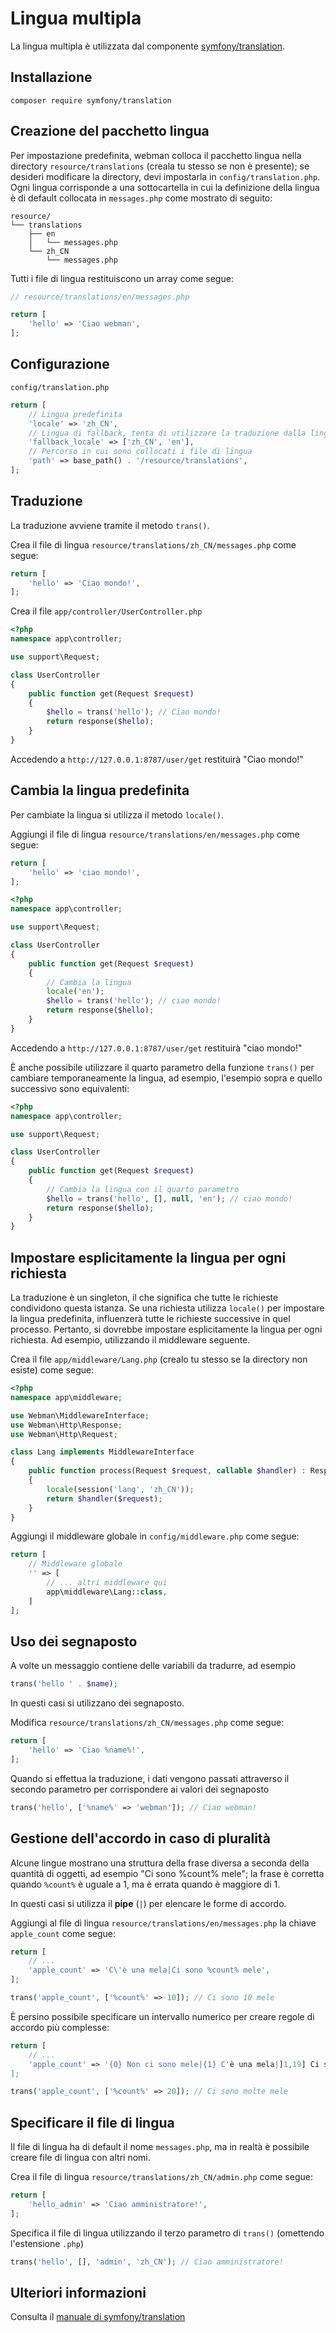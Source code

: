 # Lingua multipla

La lingua multipla è utilizzata dal componente [symfony/translation](https://github.com/symfony/translation).

## Installazione
```
composer require symfony/translation
```

## Creazione del pacchetto lingua
Per impostazione predefinita, webman colloca il pacchetto lingua nella directory `resource/translations` (creala tu stesso se non è presente); se desideri modificare la directory, devi impostarla in `config/translation.php`.
Ogni lingua corrisponde a una sottocartella in cui la definizione della lingua è di default collocata in `messages.php` come mostrato di seguito:
```
resource/
└── translations
    ├── en
    │   └── messages.php
    └── zh_CN
        └── messages.php
```

Tutti i file di lingua restituiscono un array come segue:
```php
// resource/translations/en/messages.php

return [
    'hello' => 'Ciao webman',
];
```

## Configurazione

`config/translation.php`

```php
return [
    // Lingua predefinita
    'locale' => 'zh_CN',
    // Lingua di fallback, tenta di utilizzare la traduzione dalla lingua di fallback se non trova la traduzione nella lingua corrente
    'fallback_locale' => ['zh_CN', 'en'],
    // Percorso in cui sono collocati i file di lingua
    'path' => base_path() . '/resource/translations',
];
```

## Traduzione

La traduzione avviene tramite il metodo `trans()`.

Crea il file di lingua `resource/translations/zh_CN/messages.php` come segue:
```php
return [
    'hello' => 'Ciao mondo!',
];
```

Crea il file `app/controller/UserController.php`
```php
<?php
namespace app\controller;

use support\Request;

class UserController
{
    public function get(Request $request)
    {
        $hello = trans('hello'); // Ciao mondo!
        return response($hello);
    }
}
```

Accedendo a `http://127.0.0.1:8787/user/get` restituirà "Ciao mondo!"

## Cambia la lingua predefinita

Per cambiate la lingua si utilizza il metodo `locale()`.

Aggiungi il file di lingua `resource/translations/en/messages.php` come segue:
```php
return [
    'hello' => 'ciao mondo!',
];
```

```php
<?php
namespace app\controller;

use support\Request;

class UserController
{
    public function get(Request $request)
    {
        // Cambia la lingua
        locale('en');
        $hello = trans('hello'); // ciao mondo!
        return response($hello);
    }
}
```
Accedendo a `http://127.0.0.1:8787/user/get` restituirà "ciao mondo!"

È anche possibile utilizzare il quarto parametro della funzione `trans()` per cambiare temporaneamente la lingua, ad esempio, l'esempio sopra e quello successivo sono equivalenti:
```php
<?php
namespace app\controller;

use support\Request;

class UserController
{
    public function get(Request $request)
    {
        // Cambia la lingua con il quarto parametro
        $hello = trans('hello', [], null, 'en'); // ciao mondo!
        return response($hello);
    }
}
```

## Impostare esplicitamente la lingua per ogni richiesta
La traduzione è un singleton, il che significa che tutte le richieste condividono questa istanza. Se una richiesta utilizza `locale()` per impostare la lingua predefinita, influenzerà tutte le richieste successive in quel processo. Pertanto, si dovrebbe impostare esplicitamente la lingua per ogni richiesta. Ad esempio, utilizzando il middleware seguente.

Crea il file `app/middleware/Lang.php` (crealo tu stesso se la directory non esiste) come segue:
```php
<?php
namespace app\middleware;

use Webman\MiddlewareInterface;
use Webman\Http\Response;
use Webman\Http\Request;

class Lang implements MiddlewareInterface
{
    public function process(Request $request, callable $handler) : Response
    {
        locale(session('lang', 'zh_CN'));
        return $handler($request);
    }
}
```

Aggiungi il middleware globale in `config/middleware.php` come segue:
```php
return [
    // Middleware globale
    '' => [
        // ... altri middleware qui
        app\middleware\Lang::class,
    ]
];
```

## Uso dei segnaposto
A volte un messaggio contiene delle variabili da tradurre, ad esempio
```php
trans('hello ' . $name);
```
In questi casi si utilizzano dei segnaposto.

Modifica `resource/translations/zh_CN/messages.php` come segue:
```php
return [
    'hello' => 'Ciao %name%!',
];
```
Quando si effettua la traduzione, i dati vengono passati attraverso il secondo parametro per corrispondere ai valori dei segnaposto
```php
trans('hello', ['%name%' => 'webman']); // Ciao webman!
```

## Gestione dell'accordo in caso di pluralità
Alcune lingue mostrano una struttura della frase diversa a seconda della quantità di oggetti, ad esempio "Ci sono %count% mele"; la frase è corretta quando `%count%` è uguale a 1, ma è errata quando è maggiore di 1.

In questi casi si utilizza il **pipe** (`|`) per elencare le forme di accordo.

Aggiungi al file di lingua `resource/translations/en/messages.php` la chiave `apple_count` come segue:
```php
return [
    // ...
    'apple_count' => 'C\'è una mela|Ci sono %count% mele',
];
```

```php
trans('apple_count', ['%count%' => 10]); // Ci sono 10 mele
```

È persino possibile specificare un intervallo numerico per creare regole di accordo più complesse:
```php
return [
    // ...
    'apple_count' => '{0} Non ci sono mele|{1} C'è una mela|]1,19] Ci sono %count% mele|[20,Inf[ Ci sono molte mele'
];
```

```php
trans('apple_count', ['%count%' => 20]); // Ci sono molte mele
```

## Specificare il file di lingua
Il file di lingua ha di default il nome `messages.php`, ma in realtà è possibile creare file di lingua con altri nomi.

Crea il file di lingua `resource/translations/zh_CN/admin.php` come segue:
```php
return [
    'hello_admin' => 'Ciao amministratore!',
];
```

Specifica il file di lingua utilizzando il terzo parametro di `trans()` (omettendo l'estensione `.php`)
```php
trans('hello', [], 'admin', 'zh_CN'); // Ciao amministratore!
```

## Ulteriori informazioni
Consulta il [manuale di symfony/translation](https://symfony.com/doc/current/translation.html)
